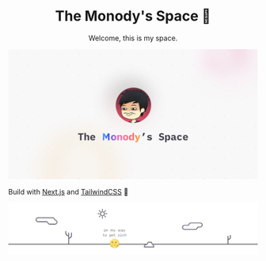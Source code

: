 <h1 align="center">The Monody's Space 🌝</h1>

<div align="center">
  <p>Welcome, this is my space.</p>
  <a href="https://monodyle.github.io/">
    <img src="./public/assets/cover.png" alt="Preview" title="The Monody's Space 🌝" />
  </a>
</div>

Build with [Next.js](https://nextjs.org/) and [TailwindCSS](https://tailwindcss.com/) 💖

![](./public/illustration/footer.svg)
